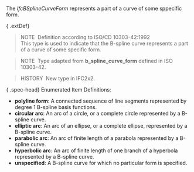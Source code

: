 ﻿The _IfcBSplineCurveForm_ represents a part of a curve of some sppecific form.

{ .extDef}
> NOTE&nbsp; Definition according to ISO/CD 10303-42:1992  
> This type is used to indicate that the B-spline curve represents a part of a curve of some specific form.

> NOTE&nbsp; Type adapted from **b_spline_curve_form** defined in ISO 10303-42.

> HISTORY&nbsp; New type in IFC2x2.

{ .spec-head}
Enumerated Item Definitions:

* **polyline form**: A connected sequence of line segments represented by degree 1 B-spline basis functions.
* **circular arc**: An arc of a circle, or a complete circle represented by a B-spline curve.
* **elliptic arc**: An arc of an ellipse, or a complete ellipse, represented by a B-spline curve.
* **parabolic arc**: An arc of finite length of a parabola represented by a B-spline curve.
* **hyperbolic arc**: An arc of finite length of one branch of a hyperbola represented by a B-spline curve.
* **unspecified**: A B-spline curve for which no particular form is specified.